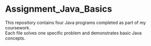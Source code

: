 # Assignment_Java_Basics
This repository contains four Java programs completed as part of my coursework.  
Each file solves one specific problem and demonstrates basic Java concepts.
